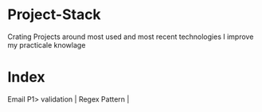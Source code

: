 # Project-Stack

Crating Projects around most used and most recent technologies I improve my practicale knowlage 

# Index 

Email 
P1> validation |  Regex Pattern |
